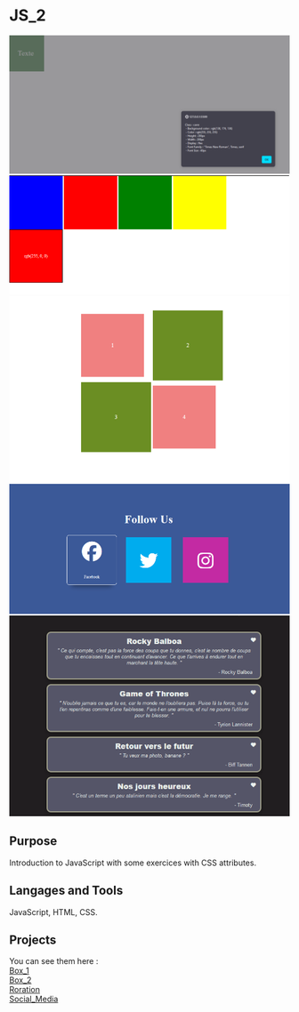 # JS_2

<img style="width:25% height:25%" src="https://github.com/Flibouche/Exo_JS_2/blob/main/Images/exercice1.png">
<img style="width:25% height:25%" src="https://github.com/Flibouche/Exo_JS_2/blob/main/Images/exercice2.png">
<img style="width:25% height:25%" src="https://github.com/Flibouche/Exo_JS_2/blob/main/Images/exercice3.png">
<img style="width:25% height:25%" src="https://github.com/Flibouche/Exo_JS_2/blob/main/Images/exercice4.png">
<img style="width:25% height:25%" src="https://github.com/Flibouche/Exo_JS_2/blob/main/Images/exercice5.png">

## Purpose
Introduction to JavaScript with some exercices with CSS attributes.

## Langages and Tools
JavaScript, HTML, CSS.

## Projects
You can see them here : <br>
<a href="https://codepen.io/Flibouche/pen/xxePPwy">Box_1</a> <br>
<a href="https://codepen.io/Flibouche/pen/WNWXXGp">Box_2</a> <br>
<a href="https://codepen.io/Flibouche/pen/ExJbbgd">Roration</a> <br>
<a href="https://codepen.io/Flibouche/pen/mdgqqOJ">Social_Media</a> <br>
